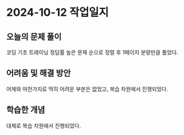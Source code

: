 # 2024-10-12 작업일지

## 오늘의 문제 풀이

코딩 기초 트레이닝 정답률 높은 문제 순으로 정렬 후 1페이지 분량만큼 풀었다.

## 어려움 및 해결 방안

어제와 마찬가지로 딱히 어려운 부분은 없었고, 복습 차원에서 진행되었다.

## 학습한 개념

대체로 복습 차원에서 진행되었다.

